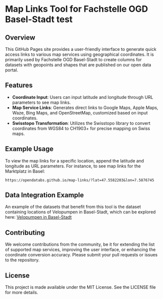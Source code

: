 # Map Links Tool for Fachstelle OGD Basel-Stadt test

## Overview
This GitHub Pages site provides a user-friendly interface to generate quick access links to various map services using geographical coordinates. It is primarily used by Fachstelle OGD Basel-Stadt to create columns for datasets with geopoints and shapes that are published on our open data portal.

## Features
- **Coordinate Input**: Users can input latitude and longitude through URL parameters to see map links.
- **Map Service Links**: Generates direct links to Google Maps, Apple Maps, Waze, Bing Maps, and OpenStreetMap, customized based on input coordinates.
- **Swisstopo Transformation**: Utilizes the Swisstopo library to convert coordinates from WGS84 to CH1903+ for precise mapping on Swiss maps.

## Example Usage
To view the map links for a specific location, append the latitude and longitude as URL parameters. For instance, to see map links for the Marktplatz in Basel:
```
https://opendatabs.github.io/map-links/?lat=47.5582203&lon=7.5876745
```

## Data Integration Example
An example of the datasets that benefit from this tool is the dataset containing locations of Velopumpen in Basel-Stadt, which can be explored here: [Velopumpen in Basel-Stadt](https://data.bs.ch/explore/dataset/100213/)

## Contributing
We welcome contributions from the community, be it for extending the list of supported map services, improving the user interface, or enhancing the coordinate conversion accuracy. Please submit your pull requests or issues to the repository.

## License
This project is made available under the MIT License. See the LICENSE file for more details.
